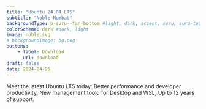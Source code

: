 ```yaml
---
title: "Ubuntu 24.04 LTS"
subtitle: "Noble Numbat"
backgroundType: p-suru--fan-bottom #light, dark, accent, suru, suru-topped, image
colorScheme: dark #dark, light
image: noble.svg
# backgroundImage: bg.png
buttons:
    - label: Download
      url: download
draft: false
date: 2024-04-26
---
```

Meet the latest Ubuntu LTS today: Better performance and developer productivity, New management toold for Desktop and WSL, Up to 12 years of support.